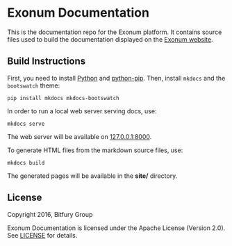 # Exonum Documentation

This is the documentation repo for the Exonum platform. It contains source files
used to build the documentation displayed on the [Exonum
website](http://exonum.com/).

## Build Instructions

First, you need to install [Python](http://python.org/) and [python-pip](https://pip.readthedocs.io/en/stable/installing/).
Then, install `mkdocs` and the `bootswatch` theme:
```
pip install mkdocs mkdocs-bootswatch
```

In order to run a local web server serving docs, use:
```
mkdocs serve
```
The web server will be available on [127.0.0.1:8000](http://127.0.0.1:8000/).

To generate HTML files from the markdown source files, use:
```
mkdocs build
```
The generated pages will be available in the **site/** directory.

## License

Copyright 2016, Bitfury Group

Exonum Documentation is licensed under the Apache License (Version 2.0). See
[LICENSE](LICENSE) for details.

